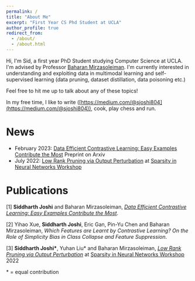 ```yaml
---
permalink: /
title: "About Me"
excerpt: "First Year CS Phd Student at UCLA"
author_profile: true
redirect_from: 
  - /about/
  - /about.html
---
```


Hi, I'm Sid, a first year PhD Student studying Computer Science at UCLA. 
I'm advised by Professor [Baharan Mirzasoleiman](http://web.cs.ucla.edu/~baharan/). 
I'm currently interested in understanding and exploiting data in multimodal learning and self-supervised learning (data pruning, dataset distillation, data poisoning etc.)

Feel free to hit me up to talk about any of these topics!

In my free time, I like to write ([https://medium.com/@sjoshi804](https://medium.com/@sjoshi804)), cook, play chess and run. 

News
======
* February 2023: [Data Efficient Contrastive Learning: Easy Examples Contribute the Most](https://arxiv.org/abs/2302.09195) Preprint on Arxiv
* July 2022: [Low Rank Pruning via Output Perturbation](https://drive.google.com/file/d/1FhuJxrbW554UsMt92WR5B1sCaw8P1odl/view) at [Sparsity in Neural Networks Workshop](https://www.sparseneural.net)

Publications
=============
[1] **Siddharth Joshi** and Baharan Mirzasoleiman, *[Data Efficient Contrastive Learning: Easy Examples Contribute the Most](https://arxiv.org/abs/2302.09195)*.

[2] Yihao Xue, **Siddharth Joshi**, Eric Gan, Pin-Yu Chen and Baharan Mirzasoleiman, *Which Features are Learnt by Contrastive Learning? On the Role of Simplicity Bias in Class Collapse and Feature Suppression*.
 
[3] **Siddharth Joshi\***, Yuhan Liu\* and Baharan Mirzasoleiman, *[Low Rank Pruning via Output Perturbation](https://drive.google.com/file/d/1FhuJxrbW554UsMt92WR5B1sCaw8P1odl/view)* at [Sparsity in Neural Networks Workshop](https://www.sparseneural.net) 2022


\* = equal contribution